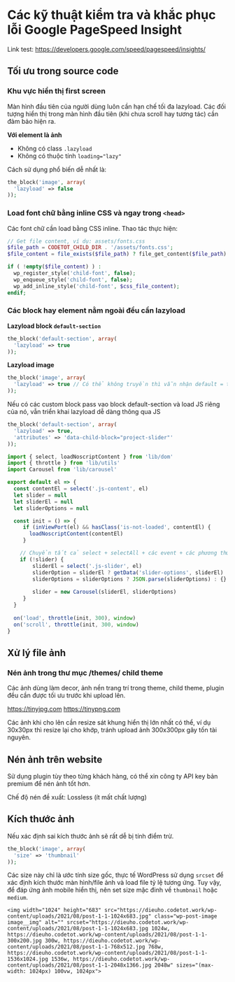 # Các kỹ thuật kiểm tra và khắc phục lỗi Google PageSpeed Insight

Link test: https://developers.google.com/speed/pagespeed/insights/

## Tối ưu trong source code

### Khu vực hiển thị first screen

Màn hình đầu tiên của người dùng luôn cần hạn chế tối đa lazyload. Các đối tượng hiển thị trong màn hình đầu tiên (khi chưa scroll hay tương tác) cần đảm bảo hiện ra.

**Với element là ảnh**
- Không có class `.lazyload`
- Không có thuộc tính `loading="lazy"`

Cách sử dụng phổ biến dễ nhất là:

```php
the_block('image', array(
  'lazyload' => false
));
```

### Load font chữ bằng inline CSS và ngay trong `<head>`

Các font chữ cần load bằng CSS inline. Thao tác thực hiện:

```php
// Get file content, ví dụ: assets/fonts.css
$file_path = CODETOT_CHILD_DIR . '/assets/fonts.css';
$file_content = file_exists($file_path) ? file_get_content($file_path) : '';

if ( !empty($file_content) ) :
  wp_register_style('child-font', false);
  wp_enqueue_style('child-font', false);
  wp_add_inline_style('child-font', $css_file_content);
endif;
```

### Các block hay element nằm ngoài đều cần lazyload

**Lazyload block `default-section`**

```php
the_block('default-section', array(
  'lazyload' => true
));
```

**Lazyload image**

```php
the_block('image', array(
  'lazyload' => true // Có thể không truyền thì vẫn nhận default = true rồi
));
```

Nếu có các custom block pass vao block default-section và load JS riêng của nó, vẫn triển khai lazyload dễ dàng thông qua JS

```php
the_block('default-section', array(
  'lazyload' => true,
  'attributes' => 'data-child-block="project-slider"'
));
```

```js
import { select, loadNoscriptContent } from 'lib/dom'
import { throttle } from 'lib/utils'
import Carousel from 'lib/carousel'

export default el => {
  const contentEl = select('.js-content', el)
  let slider = null
  let sliderEl = null
  let sliderOptions = null

  const init = () => {
     if (inViewPort(el) && hasClass('is-not-loaded', contentEl) {
       loadNoscriptContent(contentEl)
     }

    // Chuyển tất cả select + selectAll + các event + các phương thức cần cho vào đây
    if (!slider) {
        sliderEl = select('.js-slider', el)
        sliderOption = sliderEl ? getData('slider-options', sliderEl) : null
        sliderOptions = sliderOptions ? JSON.parse(sliderOptions) : {}
        
        slider = new Carousel(sliderEl, sliderOptions)
     }
  }
  
  on('load', throttle(init, 300), window)
  on('scroll', throttle(init, 300, window)
}
```

## Xử lý file ảnh

### Nén ảnh trong thư mục /themes/ child theme

Các ảnh dùng làm decor, ảnh nền trang trí trong theme, child theme, plugin đều cần được tối ưu trước khi upload lên.

https://tinyjpg.com
https://tinypng.com

Các ảnh khi cho lên cần resize sát khung hiển thị lớn nhất có thể, ví dụ 30x30px thì resize lại cho khớp, tránh upload ảnh 300x300px gây tốn tài nguyên.

## Nén ảnh trên website

Sử dụng plugin tùy theo từng khách hàng, có thể xin công ty API key bản premium để nén ảnh tốt hơn.

Chế độ nén đề xuất: Lossless (ít mất chất lượng)

## Kích thước ảnh

Nếu xác định sai kích thước ảnh sẽ rất dễ bị tính điểm trừ.

```php
the_block('image', array(
  'size' => 'thumbnail'
));
```

Các size này chỉ là ước tính size gốc, thực tế WordPress sử dụng `srcset` để xác định kích thước màn hình/file ảnh và load file tỷ lệ tương ứng. Tuy vậy, để đáp ứng ảnh mobile hiển thị, nên set size mặc đinh về `thumbnail` hoặc `medium`.

```
<img width="1024" height="683" src="https://dieuho.codetot.work/wp-content/uploads/2021/08/post-1-1-1024x683.jpg" class="wp-post-image image__img" alt="" srcset="https://dieuho.codetot.work/wp-content/uploads/2021/08/post-1-1-1024x683.jpg 1024w, https://dieuho.codetot.work/wp-content/uploads/2021/08/post-1-1-300x200.jpg 300w, https://dieuho.codetot.work/wp-content/uploads/2021/08/post-1-1-768x512.jpg 768w, https://dieuho.codetot.work/wp-content/uploads/2021/08/post-1-1-1536x1024.jpg 1536w, https://dieuho.codetot.work/wp-content/uploads/2021/08/post-1-1-2048x1366.jpg 2048w" sizes="(max-width: 1024px) 100vw, 1024px">
```

